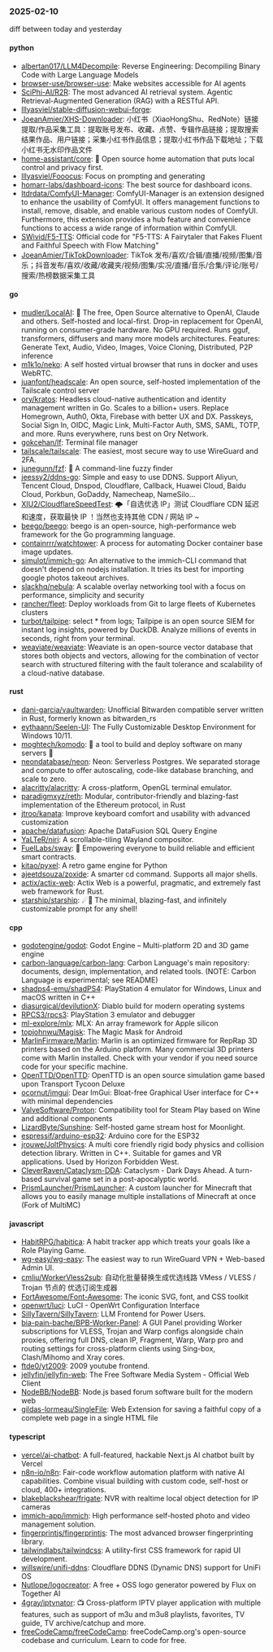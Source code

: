 ### 2025-02-10
diff between today and yesterday

#### python
* [albertan017/LLM4Decompile](https://github.com/albertan017/LLM4Decompile): Reverse Engineering: Decompiling Binary Code with Large Language Models
* [browser-use/browser-use](https://github.com/browser-use/browser-use): Make websites accessible for AI agents
* [SciPhi-AI/R2R](https://github.com/SciPhi-AI/R2R): The most advanced AI retrieval system. Agentic Retrieval-Augmented Generation (RAG) with a RESTful API.
* [lllyasviel/stable-diffusion-webui-forge](https://github.com/lllyasviel/stable-diffusion-webui-forge): 
* [JoeanAmier/XHS-Downloader](https://github.com/JoeanAmier/XHS-Downloader): 小红书（XiaoHongShu、RedNote）链接提取/作品采集工具：提取账号发布、收藏、点赞、专辑作品链接；提取搜索结果作品、用户链接；采集小红书作品信息；提取小红书作品下载地址；下载小红书无水印作品文件
* [home-assistant/core](https://github.com/home-assistant/core): 🏡 Open source home automation that puts local control and privacy first.
* [lllyasviel/Fooocus](https://github.com/lllyasviel/Fooocus): Focus on prompting and generating
* [homarr-labs/dashboard-icons](https://github.com/homarr-labs/dashboard-icons): The best source for dashboard icons.
* [ltdrdata/ComfyUI-Manager](https://github.com/ltdrdata/ComfyUI-Manager): ComfyUI-Manager is an extension designed to enhance the usability of ComfyUI. It offers management functions to install, remove, disable, and enable various custom nodes of ComfyUI. Furthermore, this extension provides a hub feature and convenience functions to access a wide range of information within ComfyUI.
* [SWivid/F5-TTS](https://github.com/SWivid/F5-TTS): Official code for "F5-TTS: A Fairytaler that Fakes Fluent and Faithful Speech with Flow Matching"
* [JoeanAmier/TikTokDownloader](https://github.com/JoeanAmier/TikTokDownloader): TikTok 发布/喜欢/合辑/直播/视频/图集/音乐；抖音发布/喜欢/收藏/收藏夹/视频/图集/实况/直播/音乐/合集/评论/账号/搜索/热榜数据采集工具

#### go
* [mudler/LocalAI](https://github.com/mudler/LocalAI): 🤖 The free, Open Source alternative to OpenAI, Claude and others. Self-hosted and local-first. Drop-in replacement for OpenAI, running on consumer-grade hardware. No GPU required. Runs gguf, transformers, diffusers and many more models architectures. Features: Generate Text, Audio, Video, Images, Voice Cloning, Distributed, P2P inference
* [m1k1o/neko](https://github.com/m1k1o/neko): A self hosted virtual browser that runs in docker and uses WebRTC.
* [juanfont/headscale](https://github.com/juanfont/headscale): An open source, self-hosted implementation of the Tailscale control server
* [ory/kratos](https://github.com/ory/kratos): Headless cloud-native authentication and identity management written in Go. Scales to a billion+ users. Replace Homegrown, Auth0, Okta, Firebase with better UX and DX. Passkeys, Social Sign In, OIDC, Magic Link, Multi-Factor Auth, SMS, SAML, TOTP, and more. Runs everywhere, runs best on Ory Network.
* [gokcehan/lf](https://github.com/gokcehan/lf): Terminal file manager
* [tailscale/tailscale](https://github.com/tailscale/tailscale): The easiest, most secure way to use WireGuard and 2FA.
* [junegunn/fzf](https://github.com/junegunn/fzf): 🌸 A command-line fuzzy finder
* [jeessy2/ddns-go](https://github.com/jeessy2/ddns-go): Simple and easy to use DDNS. Support Aliyun, Tencent Cloud, Dnspod, Cloudflare, Callback, Huawei Cloud, Baidu Cloud, Porkbun, GoDaddy, Namecheap, NameSilo...
* [XIU2/CloudflareSpeedTest](https://github.com/XIU2/CloudflareSpeedTest): 🌩「自选优选 IP」测试 Cloudflare CDN 延迟和速度，获取最快 IP ！当然也支持其他 CDN / 网站 IP ~
* [beego/beego](https://github.com/beego/beego): beego is an open-source, high-performance web framework for the Go programming language.
* [containrrr/watchtower](https://github.com/containrrr/watchtower): A process for automating Docker container base image updates.
* [simulot/immich-go](https://github.com/simulot/immich-go): An alternative to the immich-CLI command that doesn't depend on nodejs installation. It tries its best for importing google photos takeout archives.
* [slackhq/nebula](https://github.com/slackhq/nebula): A scalable overlay networking tool with a focus on performance, simplicity and security
* [rancher/fleet](https://github.com/rancher/fleet): Deploy workloads from Git to large fleets of Kubernetes clusters
* [turbot/tailpipe](https://github.com/turbot/tailpipe): select * from logs; Tailpipe is an open source SIEM for instant log insights, powered by DuckDB. Analyze millions of events in seconds, right from your terminal.
* [weaviate/weaviate](https://github.com/weaviate/weaviate): Weaviate is an open-source vector database that stores both objects and vectors, allowing for the combination of vector search with structured filtering with the fault tolerance and scalability of a cloud-native database​.

#### rust
* [dani-garcia/vaultwarden](https://github.com/dani-garcia/vaultwarden): Unofficial Bitwarden compatible server written in Rust, formerly known as bitwarden_rs
* [eythaann/Seelen-UI](https://github.com/eythaann/Seelen-UI): The Fully Customizable Desktop Environment for Windows 10/11.
* [moghtech/komodo](https://github.com/moghtech/komodo): 🦎 a tool to build and deploy software on many servers 🦎
* [neondatabase/neon](https://github.com/neondatabase/neon): Neon: Serverless Postgres. We separated storage and compute to offer autoscaling, code-like database branching, and scale to zero.
* [alacritty/alacritty](https://github.com/alacritty/alacritty): A cross-platform, OpenGL terminal emulator.
* [paradigmxyz/reth](https://github.com/paradigmxyz/reth): Modular, contributor-friendly and blazing-fast implementation of the Ethereum protocol, in Rust
* [jtroo/kanata](https://github.com/jtroo/kanata): Improve keyboard comfort and usability with advanced customization
* [apache/datafusion](https://github.com/apache/datafusion): Apache DataFusion SQL Query Engine
* [YaLTeR/niri](https://github.com/YaLTeR/niri): A scrollable-tiling Wayland compositor.
* [FuelLabs/sway](https://github.com/FuelLabs/sway): 🌴 Empowering everyone to build reliable and efficient smart contracts.
* [kitao/pyxel](https://github.com/kitao/pyxel): A retro game engine for Python
* [ajeetdsouza/zoxide](https://github.com/ajeetdsouza/zoxide): A smarter cd command. Supports all major shells.
* [actix/actix-web](https://github.com/actix/actix-web): Actix Web is a powerful, pragmatic, and extremely fast web framework for Rust.
* [starship/starship](https://github.com/starship/starship): ☄🌌️ The minimal, blazing-fast, and infinitely customizable prompt for any shell!

#### cpp
* [godotengine/godot](https://github.com/godotengine/godot): Godot Engine – Multi-platform 2D and 3D game engine
* [carbon-language/carbon-lang](https://github.com/carbon-language/carbon-lang): Carbon Language's main repository: documents, design, implementation, and related tools. (NOTE: Carbon Language is experimental; see README)
* [shadps4-emu/shadPS4](https://github.com/shadps4-emu/shadPS4): PlayStation 4 emulator for Windows, Linux and macOS written in C++
* [diasurgical/devilutionX](https://github.com/diasurgical/devilutionX): Diablo build for modern operating systems
* [RPCS3/rpcs3](https://github.com/RPCS3/rpcs3): PlayStation 3 emulator and debugger
* [ml-explore/mlx](https://github.com/ml-explore/mlx): MLX: An array framework for Apple silicon
* [topjohnwu/Magisk](https://github.com/topjohnwu/Magisk): The Magic Mask for Android
* [MarlinFirmware/Marlin](https://github.com/MarlinFirmware/Marlin): Marlin is an optimized firmware for RepRap 3D printers based on the Arduino platform. Many commercial 3D printers come with Marlin installed. Check with your vendor if you need source code for your specific machine.
* [OpenTTD/OpenTTD](https://github.com/OpenTTD/OpenTTD): OpenTTD is an open source simulation game based upon Transport Tycoon Deluxe
* [ocornut/imgui](https://github.com/ocornut/imgui): Dear ImGui: Bloat-free Graphical User interface for C++ with minimal dependencies
* [ValveSoftware/Proton](https://github.com/ValveSoftware/Proton): Compatibility tool for Steam Play based on Wine and additional components
* [LizardByte/Sunshine](https://github.com/LizardByte/Sunshine): Self-hosted game stream host for Moonlight.
* [espressif/arduino-esp32](https://github.com/espressif/arduino-esp32): Arduino core for the ESP32
* [jrouwe/JoltPhysics](https://github.com/jrouwe/JoltPhysics): A multi core friendly rigid body physics and collision detection library. Written in C++. Suitable for games and VR applications. Used by Horizon Forbidden West.
* [CleverRaven/Cataclysm-DDA](https://github.com/CleverRaven/Cataclysm-DDA): Cataclysm - Dark Days Ahead. A turn-based survival game set in a post-apocalyptic world.
* [PrismLauncher/PrismLauncher](https://github.com/PrismLauncher/PrismLauncher): A custom launcher for Minecraft that allows you to easily manage multiple installations of Minecraft at once (Fork of MultiMC)

#### javascript
* [HabitRPG/habitica](https://github.com/HabitRPG/habitica): A habit tracker app which treats your goals like a Role Playing Game.
* [wg-easy/wg-easy](https://github.com/wg-easy/wg-easy): The easiest way to run WireGuard VPN + Web-based Admin UI.
* [cmliu/WorkerVless2sub](https://github.com/cmliu/WorkerVless2sub): 自动化批量替换生成优选线路 VMess / VLESS / Trojan 节点的 优选订阅生成器
* [FortAwesome/Font-Awesome](https://github.com/FortAwesome/Font-Awesome): The iconic SVG, font, and CSS toolkit
* [openwrt/luci](https://github.com/openwrt/luci): LuCI - OpenWrt Configuration Interface
* [SillyTavern/SillyTavern](https://github.com/SillyTavern/SillyTavern): LLM Frontend for Power Users.
* [bia-pain-bache/BPB-Worker-Panel](https://github.com/bia-pain-bache/BPB-Worker-Panel): A GUI Panel providing Worker subscriptions for VLESS, Trojan and Warp configs alongside chain proxies, offering full DNS, clean IP, Fragment, Warp, Warp pro and routing settings for cross-platform clients using Sing-box, Clash/Mihomo and Xray cores.
* [ftde0/yt2009](https://github.com/ftde0/yt2009): 2009 youtube frontend.
* [jellyfin/jellyfin-web](https://github.com/jellyfin/jellyfin-web): The Free Software Media System - Official Web Client
* [NodeBB/NodeBB](https://github.com/NodeBB/NodeBB): Node.js based forum software built for the modern web
* [gildas-lormeau/SingleFile](https://github.com/gildas-lormeau/SingleFile): Web Extension for saving a faithful copy of a complete web page in a single HTML file

#### typescript
* [vercel/ai-chatbot](https://github.com/vercel/ai-chatbot): A full-featured, hackable Next.js AI chatbot built by Vercel
* [n8n-io/n8n](https://github.com/n8n-io/n8n): Fair-code workflow automation platform with native AI capabilities. Combine visual building with custom code, self-host or cloud, 400+ integrations.
* [blakeblackshear/frigate](https://github.com/blakeblackshear/frigate): NVR with realtime local object detection for IP cameras
* [immich-app/immich](https://github.com/immich-app/immich): High performance self-hosted photo and video management solution.
* [fingerprintjs/fingerprintjs](https://github.com/fingerprintjs/fingerprintjs): The most advanced browser fingerprinting library.
* [tailwindlabs/tailwindcss](https://github.com/tailwindlabs/tailwindcss): A utility-first CSS framework for rapid UI development.
* [willswire/unifi-ddns](https://github.com/willswire/unifi-ddns): Cloudflare DDNS (Dynamic DNS) support for UniFi OS
* [Nutlope/logocreator](https://github.com/Nutlope/logocreator): A free + OSS logo generator powered by Flux on Together AI
* [4gray/iptvnator](https://github.com/4gray/iptvnator): 📺 Cross-platform IPTV player application with multiple features, such as support of m3u and m3u8 playlists, favorites, TV guide, TV archive/catchup and more.
* [freeCodeCamp/freeCodeCamp](https://github.com/freeCodeCamp/freeCodeCamp): freeCodeCamp.org's open-source codebase and curriculum. Learn to code for free.
